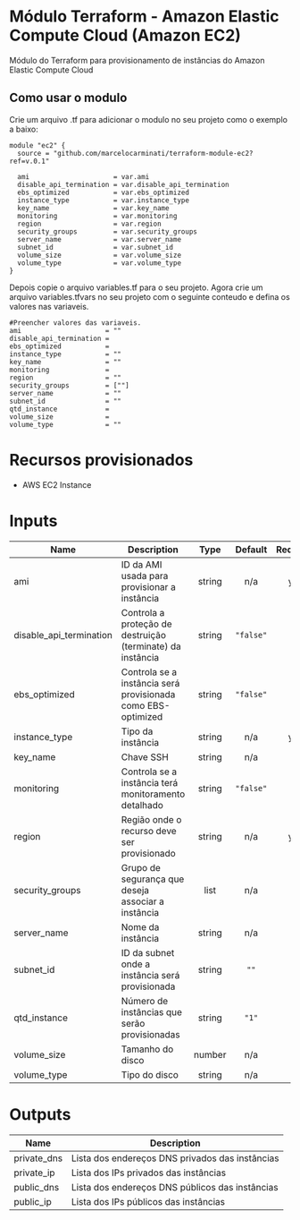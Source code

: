 # Módulo Terraform - Amazon Elastic Compute Cloud (Amazon EC2)

Módulo do Terraform para provisionamento de instâncias do Amazon Elastic Compute Cloud

## Como usar o modulo

Crie um arquivo .tf para adicionar o modulo no seu projeto como o exemplo a baixo:

```hcl
module "ec2" {
  source = "github.com/marcelocarminati/terraform-module-ec2?ref=v.0.1"

  ami                     = var.ami
  disable_api_termination = var.disable_api_termination
  ebs_optimized           = var.ebs_optimized
  instance_type           = var.instance_type
  key_name                = var.key_name
  monitoring              = var.monitoring
  region                  = var.region
  security_groups         = var.security_groups
  server_name             = var.server_name
  subnet_id               = var.subnet_id
  volume_size             = var.volume_size
  volume_type             = var.volume_type
}
```
Depois copie o arquivo variables.tf para o seu projeto. 
Agora crie um arquivo variables.tfvars no seu projeto com o seguinte conteudo e defina os valores nas variaveis.

```hcl
#Preencher valores das variaveis.
ami                     = ""
disable_api_termination = 
ebs_optimized           = 
instance_type           = ""
key_name                = ""
monitoring              = 
region                  = ""
security_groups         = [""]
server_name             = ""
subnet_id               = ""
qtd_instance            = 
volume_size             = 
volume_type             = ""
```

# Recursos provisionados

- AWS EC2 Instance

# Inputs

| Name | Description | Type | Default | Required |
|------|-------------|:----:|:-----:|:-----:|
| ami | ID da AMI usada para provisionar a instância | string | n/a | yes |
| disable\_api\_termination | Controla a proteção de destruição (terminate) da instância | string | `"false"` | no |
| ebs\_optimized | Controla se a instância será provisionada como EBS-optimized | string | `"false"` | no |
| instance\_type | Tipo da instância | string | n/a | yes |
| key\_name | Chave SSH | string | n/a | no |
| monitoring | Controla se a instância terá monitoramento detalhado | string | `"false"` | no |
| region | Região onde o recurso deve ser provisionado | string | n/a | yes |
| security\_groups | Grupo de segurança que deseja associar a instância | list | n/a | no |
| server\_name | Nome da instância | string | n/a | no |
| subnet\_id | ID da subnet onde a instância será provisionada | string | `""` | no |
| qtd\_instance | Número de instâncias que serão provisionadas | string | `"1"` | no |
| volume_size | Tamanho do disco | number | n/a | no |
| volume_type | Tipo do disco | string | n/a | no |


# Outputs

| Name | Description |
|------|-------------|
| private\_dns | Lista dos endereços DNS privados das instâncias |
| private\_ip | Lista dos IPs privados das instâncias |
| public\_dns | Lista dos endereços DNS públicos das instâncias |
| public\_ip | Lista dos IPs públicos das instâncias |
